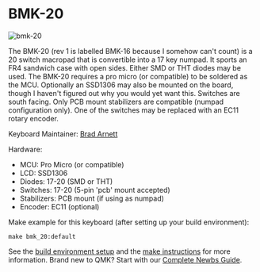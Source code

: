 # BMK-20

![bmk-20](http://)

The BMK-20 (rev 1 is labelled BMK-16 because I somehow can't count) is a 20 switch macropad that is convertible into a 17 key numpad.  It sports an FR4 sandwich case with open sides.  Either SMD or THT diodes may be used.  The BMK-20 requires a pro micro (or compatible) to be soldered as the MCU.  Optionally an SSD1306 may also be mounted on the board, though I haven't figured out why you would yet want this.  Switches are south facing.  Only PCB mount stabilizers are compatible (numpad configuration only).  One of the switches may be replaced with an EC11 rotary encoder.

Keyboard Maintainer: [Brad Arnett](https://github.com/daed)  

Hardware:

- MCU:  Pro Micro (or compatible)
- LCD:  SSD1306
- Diodes:  17-20 (SMD or THT)
- Switches: 17-20 (5-pin 'pcb' mount accepted)
- Stabilizers:  PCB mount (if using as numpad)
- Encoder:  EC11 (optional)

Make example for this keyboard (after setting up your build environment):

    make bmk_20:default

See the [build environment setup](https://docs.qmk.fm/#/getting_started_build_tools) and the [make instructions](https://docs.qmk.fm/#/getting_started_make_guide) for more information. Brand new to QMK? Start with our [Complete Newbs Guide](https://docs.qmk.fm/#/newbs).
